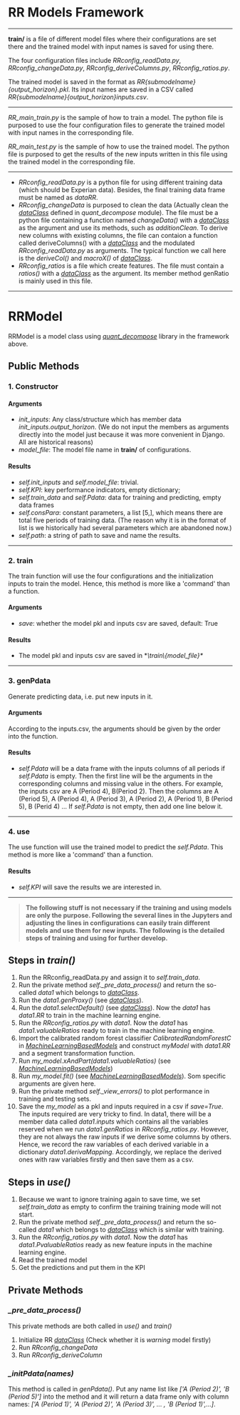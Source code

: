 
# RR Models Framework

--- 
**train/** is a file of different model files where their configurations are set there and the trained model with input names is saved for using there.  
  
The four configuration files include *RRconfig_readData.py*, *RRconfig_changeData.py*, *RRconfig_deriveColumns.py*, *RRconfig_ratios.py*.   
  
The trained model is saved in the format as  *RR{submodelname}{output_horizon}.pkl*. Its input names are saved in a CSV called *RR{submodelname}{output_horizon}inputs.csv*.  
  
---  
  *RR_main_train.py* is the sample of how to train a model. The python file is purposed to use the four configuration files to generate the trained model with input names in the corresponding file.  
    
*RR_main_test.py* is the sample of how to use the trained model. The python file is purposed to get the results of the new inputs written in this file using the trained model  in the corresponding file.  
  
--- 
- *RRconfig_readData.py* is a python file for using different training data (which should be Experian data).  Besides, the final training data frame must be named as *dataRR*.   
- *RRconfig_changeData* is purposed to clean the data (Actually clean the [*dataClass*](https://github.com/chiraldev/quant_decompose/tree/master/FinancialProxyCleanData) defined in *quant_decompose* module). The file must be a python file containing a function named *changeData()* with a [*dataClass*](https://github.com/chiraldev/quant_decompose/tree/master/FinancialProxyCleanData) as the argument and use its methods, such as *additionClean*.   To derive new columns with existing columns, the file can contaion a function called deriveColumns() with a [*dataClass*](https://github.com/chiraldev/quant_decompose/tree/master/FinancialProxyCleanData) and the modulated  *RRconfig_readData.py* as arguments. The typical function we call here is the *deriveCol()* and *macroX()* of [*dataClass*](https://github.com/chiraldev/quant_decompose/tree/master/FinancialProxyCleanData).   
- *RRconfig_ratios* is a file which create features. The file must contain a *ratios()* with a [*dataClass*](https://github.com/chiraldev/quant_decompose/tree/master/FinancialProxyCleanData) as the argument. Its member method genRatio is mainly used in this file.  
  
---

# RRModel
RRModel is a model class using  [*quant_decompose*](https://github.com/chiraldev/quant_decompose)  library in the framework above.

## Public Methods
### 1. Constructor
#### Arguments
- *init_inputs*: Any class/structure which has member data *init_inputs.output_horizon*. (We do not input the members as arguments directly into the model just because it was more convenient in Django. All are historical reasons)
- *model_file*: The model file name in **train/** of configurations.

#### Results
- *self.init_inputs* and *self.model_file*: trivial.
- *self.KPI*: key performance indicators, empty dictionary; 
- *self.train_data* and *self.Pdata*: data for training and predicting, empty data frames
- *self.consPara*: constant parameters, a list [5,], which means there are total five periods of training data. (The reason why it is in the format of list is we historically had several parameters which are abandoned now.)
- *self.path*: a string of path to save and name the results.

---
### 2. train
The train function will use the four configurations and the initialization inputs to train the model. Hence, this method is more like a 'command' than a function.
#### Arguments
- *save*: whether the model pkl and inputs csv are saved, default: True
#### Results
- The model pkl and inputs csv are saved in **\train\\{model_file}\** 

---
### 3. genPdata
Generate predicting data, i.e. put new inputs in it. 
#### Arguments
According to the inputs.csv, the arguments should be given by the order into the function.
#### Results
- *self.Pdata* will be a data frame with the inputs columns of all periods if *self.Pdata*  is empty. Then the first line will be the arguments in the corresponding columns and missing value in the others. For example, the inputs csv are A (Period 4), B(Period 2). Then the columns are A (Period 5), A (Period 4), A (Period 3), A (Period 2), A (Period 1), B (Period 5), B (Perid 4) ... If  *self.Pdata*  is not empty, then add one line below it.
---
### 4. use
The use function will use the trained model to predict the *self.Pdata*. This method is more like a 'command' than a function.
#### Results
- *self.KPI* will save the results we are interested in.

---
> **The following stuff is not necessary if the training and using models are only the purpose. Following the several lines in the Jupyters and adjusting the lines in configurations can easily train different models and use them for new inputs. The following is the detailed steps of training and using for further develop.**

## Steps in *train()*
1. Run the RRconfig_readData.py and assign it to *self.train_data*.
2. Run the private method *self._pre_data_process()* and return the so-called *data1* which belongs to [*dataClass*](https://github.com/chiraldev/quant_decompose/tree/master/FinancialProxyCleanData).
3. Run the *data1.genProxy()* (see [*dataClass*](https://github.com/chiraldev/quant_decompose/tree/master/FinancialProxyCleanData)).
4.  Run the *data1.selectDefault()* (see [*dataClass*](https://github.com/chiraldev/quant_decompose/tree/master/FinancialProxyCleanData)). Now the *data1* has *data1.RR* to train in the machine learning engine. 
5.  Run the *RRconfig_ratios.py* with *data1*. Now the *data1* has *data1.valuableRatios*  ready to train in the machine learning engine.
6.  Import the calibrated random forest classifier *CalibratedRandomForestC* in [*MachineLearningBasedModels*](https://github.com/chiraldev/quant_decompose/tree/master/MachineLearningBasedModels) and construct *myModel* with *data1.RR* and a segment transformation function.
7. Run *my_model.xAndPart(data1.valuableRatios)* (see [*MachineLearningBasedModels*](https://github.com/chiraldev/quant_decompose/tree/master/MachineLearningBasedModels))
8. Run *my_model.fit()* (see [*MachineLearningBasedModels*](https://github.com/chiraldev/quant_decompose/tree/master/MachineLearningBasedModels)). Som specific arguments are given here. 
9. Run the private method *self._view_errors()* to plot performance in training and testing sets.
10. Save the *my_model*  as a pkl and inputs required in a csv if *save=True*. The inputs required are very tricky to find. In data1, there will be a member data called *data1.inputs* which contains all the variables reserved when we run *data1.genRatios* in *RRconfig_ratios.py*. However, they are not always the raw inputs if we derive some columns by others. Hence, we record the raw variables of each derived variable in a dictionary *data1.derivaMapping*. Accordingly, we replace the derived ones with raw variables firstly and then save them as a csv.


##  Steps in *use()*
1. Because we want to ignore training again to save time, we set *self.train_data* as empty to confirm the training training mode will not start. 
2. Run the private method *self._pre_data_process()* and return the so-called *data1* which belongs to [*dataClass*](https://github.com/chiraldev/quant_decompose/tree/master/FinancialProxyCleanData) which is similar with training.
3.  Run the *RRconfig_ratios.py* with *data1*. Now the *data1* has *data1.PvaluableRatios*  ready as new feature inputs in the machine learning engine.
4. Read the trained model
5. Get the predictions and put them in the KPI

## Private Methods  
### *_pre_data_process()*
This private methods are both called in *use()* and *train()*
1. Initialize RR [*dataClass*](https://github.com/chiraldev/quant_decompose/tree/master/FinancialProxyCleanData) (Check whether it is *warning* model firstly)
2. Run *RRconfig_changeData*
3. Run *RRconfig_deriveColumn*

### *_initPdata(names)*
This method is called in *genPdata()*. Put any name list like *['A (Period 2)', 'B (Period 5)']* into the method and it will return a data frame only with column names: *['A (Period 1)', 'A (Period 2)', 'A (Period 3)', ... , 'B (Period 1)',...]*. 

